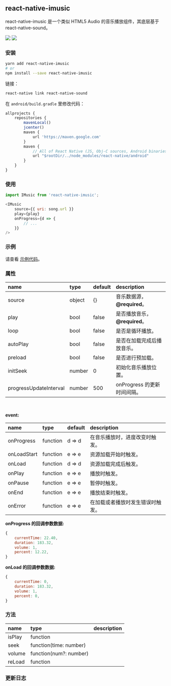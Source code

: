 
## react-native-imusic
react-native-imusic 是一个类似 HTML5 Audio 的音乐播放组件，其底层基于 react-native-sound。

<a href="https://www.npmjs.com/package/react-native-imusic"><img src="https://img.shields.io/npm/v/react-native-imusic.svg?style=flat-square"></a>
<a href="https://www.npmjs.com/package/react-native-imusic"><img src="https://img.shields.io/npm/dm/react-native-imusic.svg?style=flat-square"></a>


### 安装

```bash
yarn add react-native-imusic
# or
npm install --save react-native-imusic
```

链接：

```bash
react-native link react-native-sound
```

在 `android/build.gradle` 里修改代码：

```js
allprojects {
    repositories {
        mavenLocal()
        jcenter()
        maven {
            url 'https://maven.google.com'
        }
        maven {
            // All of React Native (JS, Obj-C sources, Android binaries) is installed from npm
            url "$rootDir/../node_modules/react-native/android"
        }
    }
}
```

### 使用

```js
import IMusic from 'react-native-imusic';

<IMusic
    source={{ uri: song.url }}
    play={play}
    onProgress={d => {
        // ...
    }}
/>
```

### 示例
请查看 [示例代码](./example/index.js)。

### 属性

| name                   | type   | default | description           |
| :--------------------- | :----- | :------ | :-------------------- |
| source                 | object | {}      | 音乐数据源，__@required__。  |
| play                   | bool   | false   | 是否播放音乐，__@required__。 |
| loop                   | bool   | false   | 是否是循环播放。               |
| autoPlay               | bool   | false   | 是否在加载完成后播放音乐。         |
| preload                | bool   | false   | 是否进行预加载。              |
| initSeek               | number | 0       | 初始化音乐播放位置。            |
| progressUpdateInterval | number | 500     | onProgress 的更新时间间隔。   |

<br />

__event:__

| name           | type     | default | description      |
| :------------- | :------- | :------ | :--------------- |
| onProgress     | function | d => d  | 在音乐播放时，进度改变时触发。  |
| onLoadStart    | function | e => e  | 资源加载开始时触发。       |
| onLoad         | function | d => d  | 资源加载完成后触发。       |
| onPlay         | function | e => e  | 播放时触发。           |
| onPause        | function | e => e  | 暂停时触发。           |
| onEnd          | function | e => e  | 播放结束时触发。         |
| onError        | function | e => e  | 在加载或者播放时发生错误时触发。 |

__onProgress 的回调参数数据:__

```js
{
    currentTime: 22.40,
    duration: 183.32,
    volume: 1,
    percent: 12.22,
}
```

__onLoad 的回调参数数据:__

```js
{
    currentTime: 0,
    duration: 183.32,
    volume: 1,
    percent: 0,
}
```

### 方法

| name   | type                   | description |
| :----- | :--------------------- | :---------- |
| isPlay | function               |             |
| seek   | function(time: number) |             |
| volume | function(num?: number) |             |
| reLoad | function               |             |

### 更新日志



